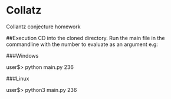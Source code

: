 # Collatz
Collantz conjecture homework

##Execution
CD into the cloned directory.
Run the main file in the commandline with the number to evaluate as an argument e.g:

###Windows

user$> python main.py 236

###Linux

user$> python3 main.py 236

